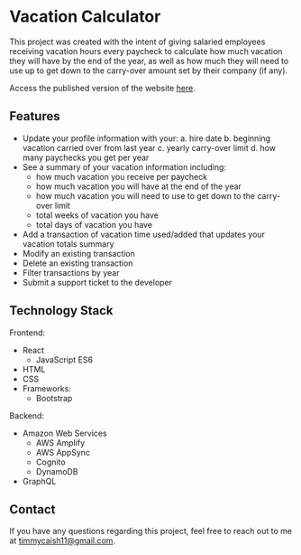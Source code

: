 # Vacation Calculator
This project was created with the intent of giving salaried employees receiving vacation hours every paycheck to calculate how much vacation they will have by the end of the year, as well as how much they will need to use up to get down to the carry-over amount set by their company (if any).

Access the published version of the website [here](https://main.d11iajmckk09l8.amplifyapp.com/).

## Features
- Update your profile information with your: 
    a. hire date
    b. beginning vacation carried over from last year
    c. yearly carry-over limit
    d. how many paychecks you get per year
- See a summary of your vacation information including:
    - how much vacation you receive per paycheck
    - how much vacation you will have at the end of the year
    - how much vacation you will need to use to get down to the carry-over limit
    - total weeks of vacation you have
    - total days of vacation you have
- Add a transaction of vacation time used/added that updates your vacation totals summary
- Modify an existing transaction
- Delete an existing transaction
- Filter transactions by year
- Submit a support ticket to the developer

## Technology Stack
Frontend:
- React
    - JavaScript ES6
- HTML
- CSS
- Frameworks:
    - Bootstrap

Backend:
- Amazon Web Services
    - AWS Amplify
    - AWS AppSync
    - Cognito
    - DynamoDB
- GraphQL

## Contact
If you have any questions regarding this project, feel free to reach out to me at <timmycaish11@gmail.com>.
